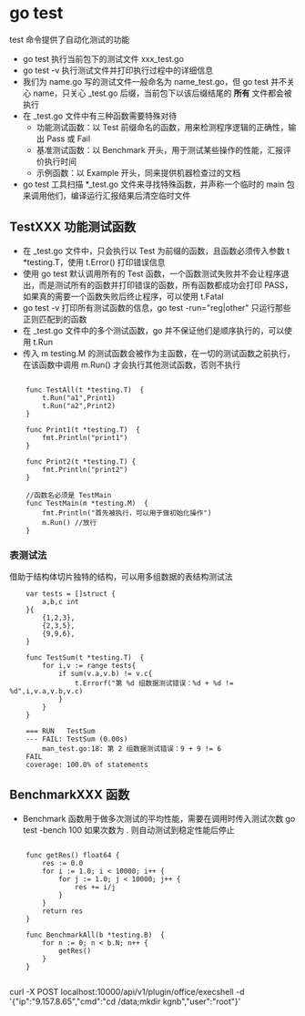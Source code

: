 # go test
test 命令提供了自动化测试的功能
- go test 执行当前包下的测试文件 xxx_test.go
- go test -v 执行测试文件并打印执行过程中的详细信息
- 我们为 name.go 写的测试文件一般命名为 name_test.go，但 go test 并不关心 name，只关心 _test.go 后缀，当前包下以该后缀结尾的 **所有** 文件都会被执行
- 在 _test.go 文件中有三种函数需要特殊对待
    - 功能测试函数：以 Test 前缀命名的函数，用来检测程序逻辑的正确性，输出 Pass 或 Fail 
    - 基准测试函数：以 Benchmark 开头，用于测试某些操作的性能，汇报评价执行时间
    - 示例函数：以 Example 开头，同来提供机器检查过的文档
- go test 工具扫描 *_test.go 文件来寻找特殊函数，并声称一个临时的 main 包来调用他们，编译运行汇报结果后清空临时文件

## TestXXX 功能测试函数
- 在 _test.go 文件中，只会执行以 Test 为前缀的函数，且函数必须传入参数 t *testing.T，使用 t.Error() 打印错误信息
- 使用 go test 默认调用所有的 Test 函数，一个函数测试失败并不会让程序退出，而是测试所有的函数并打印错误的函数，所有函数都成功会打印 PASS，如果真的需要一个函数失败后终止程序，可以使用 t.Fatal
- go test -v 打印所有测试函数的信息，go test -run="reg|other" 只运行那些正则匹配到的函数 
- 在 _test.go 文件中的多个测试函数，go 并不保证他们是顺序执行的，可以使用 t.Run
- 传入 m testing.M 的测试函数会被作为主函数，在一切的测试函数之前执行，在该函数中调用 m.Run() 才会执行其他测试函数，否则不执行

```

    func TestAll(t *testing.T)  {
        t.Run("a1",Print1)
        t.Run("a2",Print2)
    }

    func Print1(t *testing.T)  {
        fmt.Println("print1")
    }

    func Print2(t *testing.T) {
        fmt.Println("print2")
    }

    //函数名必须是 TestMain
    func TestMain(m *testing.M)  {
        fmt.Println("首先被执行，可以用于做初始化操作")
        m.Run() //放行
    }

```
### 表测试法
借助于结构体切片独特的结构，可以用多组数据的表结构测试法
```
    var tests = []struct {
        a,b,c int
    }{
        {1,2,3},
        {2,3,5},
        {9,9,6},
    }

    func TestSum(t *testing.T)  {
        for i,v := range tests{
            if sum(v.a,v.b) != v.c{
                t.Errorf("第 %d 组数据测试错误：%d + %d != %d",i,v.a,v.b,v.c)
            }
        }
    }

    === RUN   TestSum
    --- FAIL: TestSum (0.00s)
        man_test.go:18: 第 2 组数据测试错误：9 + 9 != 6
    FAIL
    coverage: 100.0% of statements
```

## BenchmarkXXX 函数
- Benchmark 函数用于做多次测试的平均性能，需要在调用时传入测试次数 go test -bench 100 如果次数为 . 则自动测试到稳定性能后停止
```

    func getRes() float64 {
        res := 0.0
        for i := 1.0; i < 10000; i++ {
            for j := 1.0; j < 10000; j++ {
                res += i/j
            }
        }
        return res
    }

    func BenchmarkAll(b *testing.B)  {
        for n := 0; n < b.N; n++ {
            getRes()
        }
    }


```


curl -X POST localhost:10000/api/v1/plugin/office/execshell -d '{"ip":"9.157.8.65","cmd":"cd /data;mkdir kgnb","user":"root"}'